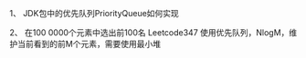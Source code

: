 

1、 JDK包中的优先队列PriorityQueue如何实现

2、 在100 0000个元素中选出前100名 Leetcode347
    使用优先队列，NlogM，维护当前看到的前M个元素，需要使用最小堆